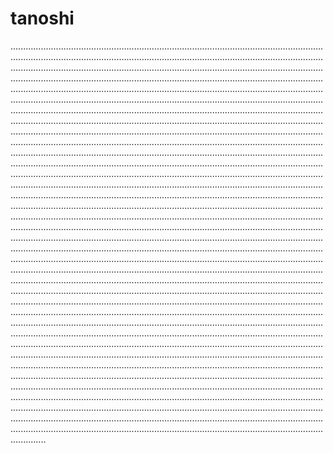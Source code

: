 # tanoshi

..........................................................................................................................................................................................................................................................................................................................................................................................................................................................................................................................................................................................................................................................................................................................................................................................................................................................................................................................................................................................................................................................................................................................................................................................................................................................................................................................................................................................................................................................................................................................................................................................................................................................................................................................................................................................................................................................................................................................................................................................................................................................................................................................................................................................................................................................................................................................................................................................................................................................................................................................................................................................................................................................................................................................................................................................................................................................................................................................................................................................................................................................................................................................................................................................................................................................................................................................................................................................................................................................................................................................................................................................................................................................................................................................................................................................................................................................................................................................................................................................................................................................................................................................................................................................................................................................................................................................................................................................................................................................................................................................................................................................................................................................................................................................................................................................